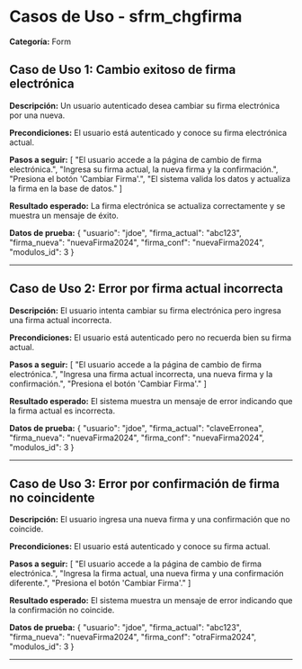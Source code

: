 # Casos de Uso - sfrm_chgfirma

**Categoría:** Form

## Caso de Uso 1: Cambio exitoso de firma electrónica

**Descripción:** Un usuario autenticado desea cambiar su firma electrónica por una nueva.

**Precondiciones:**
El usuario está autenticado y conoce su firma electrónica actual.

**Pasos a seguir:**
[
  "El usuario accede a la página de cambio de firma electrónica.",
  "Ingresa su firma actual, la nueva firma y la confirmación.",
  "Presiona el botón 'Cambiar Firma'.",
  "El sistema valida los datos y actualiza la firma en la base de datos."
]

**Resultado esperado:**
La firma electrónica se actualiza correctamente y se muestra un mensaje de éxito.

**Datos de prueba:**
{
  "usuario": "jdoe",
  "firma_actual": "abc123",
  "firma_nueva": "nuevaFirma2024",
  "firma_conf": "nuevaFirma2024",
  "modulos_id": 3
}

---

## Caso de Uso 2: Error por firma actual incorrecta

**Descripción:** El usuario intenta cambiar su firma electrónica pero ingresa una firma actual incorrecta.

**Precondiciones:**
El usuario está autenticado pero no recuerda bien su firma actual.

**Pasos a seguir:**
[
  "El usuario accede a la página de cambio de firma electrónica.",
  "Ingresa una firma actual incorrecta, una nueva firma y la confirmación.",
  "Presiona el botón 'Cambiar Firma'."
]

**Resultado esperado:**
El sistema muestra un mensaje de error indicando que la firma actual es incorrecta.

**Datos de prueba:**
{
  "usuario": "jdoe",
  "firma_actual": "claveErronea",
  "firma_nueva": "nuevaFirma2024",
  "firma_conf": "nuevaFirma2024",
  "modulos_id": 3
}

---

## Caso de Uso 3: Error por confirmación de firma no coincidente

**Descripción:** El usuario ingresa una nueva firma y una confirmación que no coincide.

**Precondiciones:**
El usuario está autenticado y conoce su firma actual.

**Pasos a seguir:**
[
  "El usuario accede a la página de cambio de firma electrónica.",
  "Ingresa la firma actual, una nueva firma y una confirmación diferente.",
  "Presiona el botón 'Cambiar Firma'."
]

**Resultado esperado:**
El sistema muestra un mensaje de error indicando que la confirmación no coincide.

**Datos de prueba:**
{
  "usuario": "jdoe",
  "firma_actual": "abc123",
  "firma_nueva": "nuevaFirma2024",
  "firma_conf": "otraFirma2024",
  "modulos_id": 3
}

---

